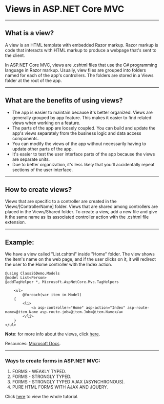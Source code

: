 # Views in ASP.NET Core MVC
---
## What is a view?
A view is an HTML template with embedded Razor markup. Razor markup is code that interacts with HTML markup to produce a webpage that's sent to the client.

In ASP.NET Core MVC, views are .cshtml files that use the C# programming language in Razor markup. Usually, view files are grouped into folders named for each of the app's controllers. The folders are stored in a Views folder at the root of the app.

---
## What are the benefits of using views?
+ The app is easier to maintain because it's better organized. Views are generally grouped by app feature. This makes it easier to find related views when working on a feature.
+ The parts of the app are loosely coupled. You can build and update the app's views separately from the business logic and data access components.
+ You can modify the views of the app without necessarily having to update other parts of the app.
+ It's easier to test the user interface parts of the app because the views are separate units.
+ Due to better organization, it's less likely that you'll accidentally repeat sections of the user interface.

---
## How to create views?
Views that are specific to a controller are created in the Views/[ControllerName] folder. Views that are shared among controllers are placed in the Views/Shared folder. To create a view, add a new file and give it the same name as its associated controller action with the .cshtml file extension. 

---
## Example:
We have a view called "List.cshtml" inside "Home" folder. The view shows the item's name on the web page, and if the user clicks on it, it will redirect the user to the Home controller with the Index action.

```
@using Class26Demo.Models
@model List<Person>
@addTagHelper *, Microsoft.AspNetCore.Mvc.TagHelpers

    <ul>
        @foreach(var item in Model)
    {
        <li>
            <a asp-controller="Home" asp-action="Index" asp-route-name=@item.Name asp-route-job=@item.Job>@item.Name</a> 
        </li>  
    }
</ul>
```

**Note:** for more info about the views, click [here](https://docs.microsoft.com/en-us/aspnet/core/mvc/views/overview?view=aspnetcore-5.0).

Resources: [Microsoft Docs](https://docs.microsoft.com/en-us/aspnet/core/mvc/views/overview?view=aspnetcore-5.0).

---

### Ways to create forms in ASP.NET MVC:

1. FORMS - WEAKLY TYPED.
2. FORMS - STRONGLY TYPED.
3. FORMS - STRONGLY TYPED AJAX (ASYNCHRONOUS).
4. PURE HTML FORMS WITH AJAX AND JQUERY.

Click [here](https://www.completecsharptutorial.com/asp-net-mvc5/4-ways-to-create-form-in-asp-net-mvc.php) to view the whole tutorial.
